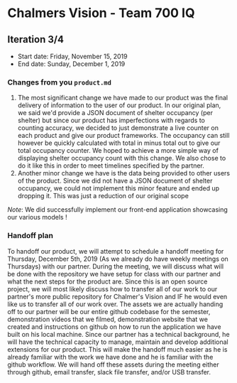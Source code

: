 # Chalmers Vision - Team 700 IQ

## Iteration 3/4

 * Start date: Friday, November 15, 2019
 * End date: Sunday, December 1, 2019

### Changes from you `product.md`
1) The most significant change we have made to our product was the final delivery of information to the user of our product.  In our original plan, we said we'd provide a JSON document of shelter occupancy (per shelter) but since our product has imperfections with regards to counting accuracy, we decided to just demonstrate a live counter on each product and give our product frameworks.   The occupancy can still however be quickly calculated with total in minus total out to give our total occupancy counter.  We hoped to achieve a more simple way of displaying shelter occupancy count with this change.  We also chose to do it like this in order to meet timelines specified by the partner.
2) Another minor change we have is the data being provided to other users of the product.  Since we did not have a JSON document of shelter occupancy, we could not implement this minor feature and ended up dropping it.  This was just a reduction of our original scope

*Note*: We did successfully implement our front-end application showcasing our various models !

### Handoff plan
To handoff our product, we will attempt to schedule a handoff meeting for Thursday, December 5th, 2019 (As we already do have weekly meetings on Thursdays) with our partner.  During the meeting, we will discuss what will be done with the repository we have setup for class with our partner and what the next steps for the product are.  Since this is an open source project, we will most likely discuss how to transfer all of our work to our partner's more public repository for Chalmer's Vision and IF he would even like us to transfer all of our work over.  The assets we are actually handing off to our partner will be our entire github codebase for the semester, demonstration videos that we filmed, demonstration website that we created and instructions on github on how to run the application we have built on his local machine.  Since our partner has a technical background, he will have the technical capacity to manage, maintain and develop additional extensions for our product.  This will make the handoff much easier as he is already familiar with the work we have done and he is familiar with the github workflow.  We will hand off these assets during the meeting either through github, email transfer, slack file transfer, and/or USB transfer.
